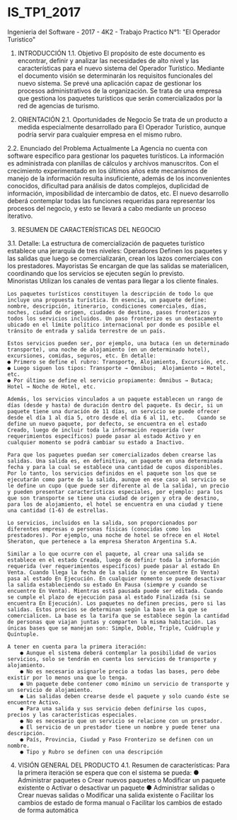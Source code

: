 # IS_TP1_2017
Ingenieria del Software - 2017 - 4K2 - Trabajo Practico N°1: "El Operador Turistico"

1. INTRODUCCIÓN 
1.1. Objetivo 
    El propósito de este documento es encontrar, definir y analizar las necesidades de alto nivel y las características para el nuevo sistema del Operador Turístico. Mediante el documento visión se determinarán los requisitos funcionales del nuevo sistema. Se prevé una aplicación capaz de gestionar los procesos administrativos de la organización. Se trata de una empresa que gestiona los paquetes turísticos que serán comercializados por la red de agencias de turismo.

2. ORIENTACIÓN
2.1. Oportunidades de Negocio 
    Se trata de un producto a medida especialmente desarrollado para El Operador Turístico, aunque podría servir para cualquier empresa en el mismo rubro.

2.2. Enunciado del Problema
    Actualmente La Agencia no cuenta con software específico para gestionar los paquetes turísticos. La información es administrada con planillas de cálculos y archivos manuscritos. Con el crecimiento experimentado en los últimos años este mecanismos de manejo de la información resulta insuficiente, además de los inconvenientes conocidos, dificultad para análisis de datos complejos, duplicidad de información, imposibilidad de intercambio de datos, etc. El nuevo desarrollo deberá contemplar todas las funciones requeridas para representar los procesos del negocio, y esto se llevará a cabo mediante un proceso iterativo. 
 
 
3. RESUMEN DE CARACTERÍSTICAS DEL NEGOCIO 
 
3.1. Detalle:
    La estructura de comercialización de paquetes turístico establece una jerarquía de tres niveles: 
          Operadores Definen los paquetes y las salidas que luego se comercializarán, crean los lazos comerciales con los prestadores.
          Mayoristas Se encargan de que las salidas se materialicen, coordinando que los servicios se ejecuten según lo previsto.    
          Minoristas Utilizan los canales de ventas para llegar a los cliente finales.
          
    Los paquetes turísticos constituyen la descripción de todo lo que incluye una propuesta turística. En esencia, un paquete define: nombre, descripción, itinerario, condiciones comerciales, días, noches, ciudad de origen, ciudades de destino, pasos fronterizos y todos los servicios incluidos. Un paso fronterizo es un destacamento ubicado en el límite político internacional por donde es posible el tránsito de entrada y salida terrestre de un país.
    
    Estos servicios pueden ser, por ejemplo, una butaca (en un determinado transporte), una noche de alojamiento (en un determinado hotel), excursiones, comidas, seguros, etc. En detalle:
    ● Primero se define el rubro: Transporte, Alojamiento, Excursión, etc.
    ● Luego siguen los tipos: Transporte → Ómnibus;  Alojamiento → Hotel, etc.
    ● Por último se define el servicio propiamente: Ómnibus → Butaca; Hotel → Noche de Hotel, etc. 
 
    Además, los servicios vinculados a un paquete establecen un rango de días (desde y hasta) de duración dentro del paquete. Es decir, si un paquete tiene una duración de 11 días, un servicio se puede ofrecer desde el día 1 al día 5, otro desde el día 6 al 11, etc.    Cuando se define un nuevo paquete, por defecto, se encuentra en el estado Creado, luego de incluir toda la información requerida (ver requerimientos específicos) puede pasar al estado Activo y en cualquier momento se podrá cambiar su estado a Inactivo.  
 
    Para que los paquetes puedan ser comercializados deben crearse las salidas. Una salida es, en definitiva, un paquete en una determinada fecha y para la cual se establece una cantidad de cupos disponibles. Por lo tanto, los servicios definidos en el paquete son los que se ejecutarán como parte de la salida, aunque en ese caso al servicio se le define un cupo (que puede ser diferente al de la salida), un precio y pueden presentar características especiales, por ejemplo: para los que son transporte se tiene una ciudad de origen y otra de destino, para los de alojamiento, el hotel se encuentra en una ciudad y tiene una cantidad (1-6) de estrellas. 
 
    Lo servicios, incluidos en la salida, son proporcionados por diferentes empresas o personas físicas (conocidas como los prestadores). Por ejemplo, una noche de hotel se ofrece en el Hotel Sheraton, que pertenece a la empresa Sheraton Argentina S.A.  
    
    Similar a lo que ocurre con el paquete, al crear una salida se establece en el estado Creada, luego de definir toda la información requerida (ver requerimientos específicos) puede pasar al estado En Venta. Cuando llega la fecha de la salida (y se encuentre En Venta) pasa al estado En Ejecución. En cualquier momento se puede desactivar la salida estableciendo su estado En Pausa (siempre y cuando se encuentre En Venta). Mientras está pausada puede ser editada. Cuando se cumple el plazo de ejecución pasa al estado Finalizada (si se encuentra En Ejecución). Los paquetes no definen precios, pero si las salidas. Estos precios se determinan según la base en la que se comercialicen. La base es la tarifa que se establece según la cantidad de personas que viajan juntas y comparten la misma habitación. Las únicas bases que se manejan son: Simple, Doble, Triple, Cuádruple y Quíntuple. 
 
    A tener en cuenta para la primera iteración: 
        ● Aunque el sistema deberá contemplar la posibilidad de varios servicios, solo se tendrán en cuenta los servicios de transporte y alojamiento.
        ● No es necesario asignarle precio a todas las bases, pero debe existir por lo menos una que lo tenga.
        ● Un paquete debe contener como mínimo un servicio de transporte y un servicio de alojamiento.
        ● Las salidas deben crearse desde el paquete y solo cuando éste se encuentre Activo.
        ● Para una salida y sus servicio deben definirse los cupos, precios y las características especiales.
        ● No es necesario que un servicio se relacione con un prestador.
        ● El servicio de un prestador tiene un nombre y puede tener una descripción.
        ● País, Provincia, Ciudad y Paso Fronterizo se definen con un nombre.
        ● Tipo y Rubro se definen con una descripción 
 
4. VISIÓN GENERAL DEL PRODUCTO 
4.1. Resumen de características: 
    Para la primera iteración se espera que con el sistema se pueda: 
        ● Administrar paquetes o Crear nuevos paquetes o Modificar un paquete existente o Activar o desactivar un paquete 
        ● Administrar salidas o Crear nuevas salidas o Modificar una salida existente o Facilitar los cambios de estado de forma manual o Facilitar los cambios de estado de forma automática
